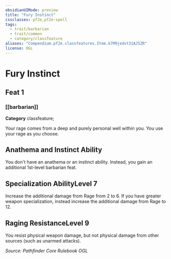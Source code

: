 ```yaml
---
obsidianUIMode: preview
title: "Fury Instinct"
cssclasses: pf2e,pf2e-spell
tags:
  - trait/barbarian
  - trait/common
  - category/classfeature
aliases: "Compendium.pf2e.classfeatures.Item.k7M9jedvt31AJ5ZR"
license: OGL
---
```

# Fury Instinct
## Feat 1
### [[barbarian]]

**Category** classfeature; 




Your rage comes from a deep and purely personal well within you. You use your rage as you choose.

## Anathema and Instinct Ability

You don't have an anathema or an instinct ability. Instead, you gain an additional 1st-level barbarian feat.

## Specialization AbilityLevel 7

Increase the additional damage from Rage from 2 to 6. If you have greater weapon specialization, instead increase the additional damage from Rage to 12.

## Raging ResistanceLevel 9

You resist physical weapon damage, but not physical damage from other sources (such as unarmed attacks).

*Source: Pathfinder Core Rulebook*
*OGL*